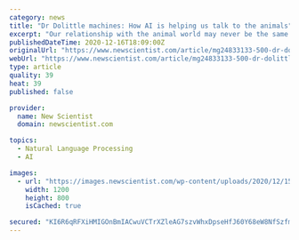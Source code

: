 ```yaml
---
category: news
title: "Dr Dolittle machines: How AI is helping us talk to the animals"
excerpt: "Our relationship with the animal world may never be the same again. AI is good at language. Today, our email services can complete sentences for us, our browsers automatically translate web pages and voice assistants decode our commands. Earlier this year ..."
publishedDateTime: 2020-12-16T18:09:00Z
originalUrl: "https://www.newscientist.com/article/mg24833133-500-dr-dolittle-machines-how-ai-is-helping-us-talk-to-the-animals/"
webUrl: "https://www.newscientist.com/article/mg24833133-500-dr-dolittle-machines-how-ai-is-helping-us-talk-to-the-animals/"
type: article
quality: 39
heat: 39
published: false

provider:
  name: New Scientist
  domain: newscientist.com

topics:
  - Natural Language Processing
  - AI

images:
  - url: "https://images.newscientist.com/wp-content/uploads/2020/12/15185904/interspecies-zoom.jpg"
    width: 1200
    height: 800
    isCached: true

secured: "KI6R6qRFXiHMIGOnBmIACwuVCTrXZleAG7szvWhxDpseHfJ60Y68eW8NfSzfm38F1P4x4XckNLXRnC4bYgFUAF7AuDKOX6IF38RHUcj8/6GNLDG822axJ8/MrkLX9IMTFJ2GTltw0JDRNTjT3hajQYdiemZvI+qAfgoFwVPNwQmJGuvOHB0tl3QukH2VqIkLhOosryixDDNAjV9ZhjPWuM3/lth3yFSagPTlC4kmOP+NkioXIgcpddZMDmKBNIJ2MkRjJEnADzliP1bVIzo2TfHU+DkI3nV1wQsp5Ja9SDsV9qYkpxLgj29imvhC8e3z0O92EBFuybD786gZO7z6oBFxcP3A044O8M1bzHrvG4I=;nWSbZd0Fm44k6vJaeBSakg=="
---
```


